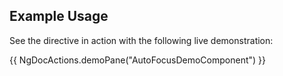 

## Example Usage

See the directive in action with the following live demonstration:

{{ NgDocActions.demoPane("AutoFocusDemoComponent") }}

